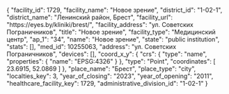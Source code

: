 {
    "facility_id": 1729,
    "facility_name": "Новое зрение",
    "district_id": "1-02-1",
    "district_name": "Ленинский район, Брест",
    "facility_url": "https:\/\/eyes.by\/kliniki\/brest\/",
    "facility_address": "ул. Советских Пограничников",
    "title": "Новое зрение",
    "facility_type": "Медицинский центр",
    "ap_1": "34",
    "name": "Новое зрение",
    "state": "public institution",
    "stats": [],
    "med_id": 10255063,
    "address": "ул. Советских Пограничников",
    "devices": [],
    "coord_x_y": {
        "crs": {
            "type": "name",
            "properties": {
                "name": "EPSG:4326"
            }
        },
        "type": "Point",
        "coordinates": [
            23.6915,
            52.0869
        ]
    },
    "place_name": "Брест",
    "place_type": "city",
    "localties_key": 3,
    "year_of_closing": "2023",
    "year_of_opening": "2011",
    "healthcare_facility_key": 1729,
    "administrative_division_id": "1-02-1"
}